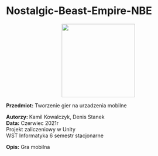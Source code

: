 # Nostalgic-Beast-Empire-NBE
<p align="center">
<img width="200" height="200" src="http://ict-silesia.pl/wp-content/uploads/2015/01/logo_wst_duze-e1421407661991.png">
</p>



**Przedmiot:** Tworzenie gier na urzadzenia mobilne
<p>
<b>Autorzy: </b> Kamil Kowalczyk, Denis Stanek <br>
<b>Data:</b> Czerwiec 2021r
 <br>
Projekt zaliczeniowy w Unity
 <br>
WST Informatyka 6 semestr stacjonarne
</p>

<b>Opis:</b>
Gra mobilna
